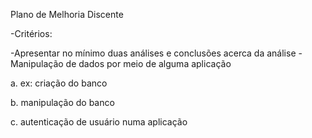 Plano de Melhoria Discente

-Critérios:

-Apresentar no mínimo duas análises e conclusões acerca da análise
-Manipulação de dados por meio de alguma aplicação

a. ex: criação do banco

b. manipulação do banco

c. autenticação de usuário numa aplicação

